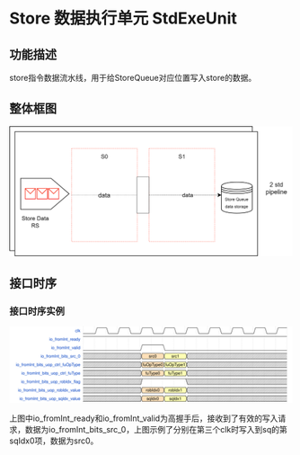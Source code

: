 # Store 数据执行单元 StdExeUnit

## 功能描述

store指令数据流水线，用于给StoreQueue对应位置写入store的数据。

## 整体框图
<!-- 请使用 svg -->

![stdExeUnit整体框图](./figure/stdExeUnit.svg)

## 接口时序

### 接口时序实例

![stdExeUnit有效请求接口时序](./figure/stdExeUnit-timing.svg)

上图中io_fromInt_ready和io_fromInt_valid为高握手后，接收到了有效的写入请求，数据为io_fromInt_bits_src_0，上图示例了分别在第三个clk时写入到sq的第sqIdx0项，数据为src0。